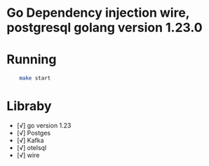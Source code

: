 # Go Dependency injection wire, postgresql golang version 1.23.0

# Running

```bash
    make start
```

# Libraby
- [√] go version 1.23
- [√] Postges
- [√] Kafka 
- [√] otelsql
- [√] wire
